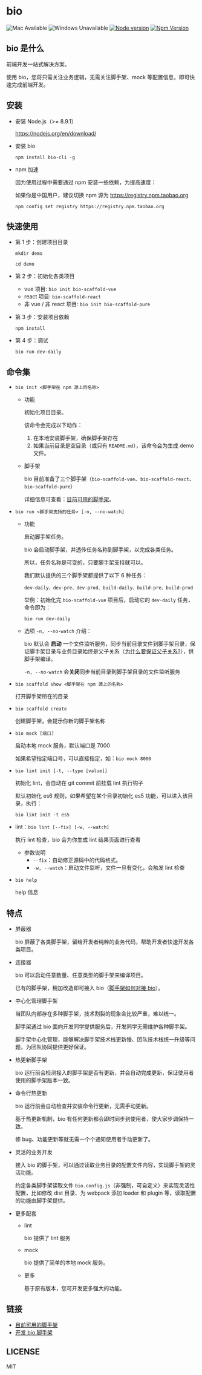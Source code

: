 # bio

![Mac Available](https://img.shields.io/badge/Mac-available-brightgreen.svg) ![Windows Unavailable](https://img.shields.io/badge/Windows-unavailable-red.svg) [![Node version](https://img.shields.io/badge/node-%3E%3D%208.9.1-brightgreen.svg)](http://nodejs.org/) [![Npm Version](https://img.shields.io/badge/npm-%3E%3D%205.5.1-brightgreen.svg)](https://www.npmjs.com/)

## bio 是什么

前端开发一站式解决方案。

使用 bio，您将只需关注业务逻辑，无需关注脚手架、mock 等配置信息，即可快速完成前端开发。

## 安装

+   安装 Node.js（>= 8.9.1）

    https://nodejs.org/en/download/

+   安装 bio

    ```
    npm install bio-cli -g
    ```

+   npm 加速

    因为使用过程中需要通过 npm 安装一些依赖，为提高速度：

    如果你是中国用户，建议切换 npm 源为 https://registry.npm.taobao.org
    
    ```
    npm config set registry https://registry.npm.taobao.org
    ```
    
## 快速使用

+   第 1 步：创建项目目录

    `mkdir demo`

    `cd demo`
    
+   第 2 步：初始化各类项目
    
    +   vue 项目: `bio init bio-scaffold-vue`
    +   react 项目: `bio-scaffold-react`
    +   非 vue / 非 react 项目:  `bio init bio-scaffold-pure`

+   第 3 步：安装项目依赖

    ```
    npm install
    ```
    
+   第 4 步：调试
    
    ```
    bio run dev-daily
    ```

## 命令集

+   `bio init <脚手架在 npm 源上的名称>`

    +   功能

        初始化项目目录。

        该命令会完成以下动作：

        1. 在本地安装脚手架，确保脚手架存在
        2. 如果当前目录是空目录（或只有 `README.md`），该命令会为生成 demo 文件。

    +   脚手架
    
        bio 目前准备了三个脚手架（`bio-scaffold-vue`、`bio-scaffold-react`、`bio-scaffold-pure`）

        详细信息可查看：[目前可用的脚手架](./docs/cn/目前bio可用的脚手架.md)。

+   `bio run <脚手架支持的任务> [-n, --no-watch]`

    +   功能

        启动脚手架任务。

        bio 会启动脚手架，并透传任务名称到脚手架，以完成各类任务。

        所以，任务名称是可变的，只要脚手架支持就可以。

        我们默认提供的三个脚手架都提供了以下 6 种任务：
        
        ```
        dev-daily、dev-pre、dev-prod、build-daily、build-pre、build-prod
        ```

        举例：初始化完 `bio-scaffold-vue` 项目后，启动它的 `dev-daily` 任务，命令即为：

        ```
        bio run dev-daily
        ```

    +   选项 `-n, --no-watch` 介绍：

        bio 默认会 **启动** 一个文件监听服务，同步当前目录文件到脚手架目录，保证脚手架目录与业务目录始终是父子关系（[为什么要保证父子关系?](https://github.com/hoperyy/deep-webpack/issues/8)），供脚手架编译。

        `-n, --no-watch` 会**关闭**同步当前目录到脚手架目录的文件监听服务

+   `bio scaffold show <脚手架在 npm 源上的名称>`

    打开脚手架所在的目录

+   `bio scaffold create`

    创建脚手架，会提示你新的脚手架名称
    
+   `bio mock [端口]`

    启动本地 mock 服务，默认端口是 7000

    如果希望指定端口号，可以直接指定，如：`bio mock 8000`

+   `bio lint init [-t, --type [value]]`

    初始化 lint，会自动在 git commit 前挂载 lint 执行钩子

    默认初始化 es6 规则，如果希望在某个目录初始化 es5 功能，可以进入该目录，执行：

    ```
    bio lint init -t es5
    ```

+   lint：`bio lint [--fix] [-w, --watch]`

    执行 lint 检查，bio 会为你生成 lint 结果页面进行查看

    +   参数说明
        +   `--fix`：自动修正源码中的代码格式。
        +   `-w, --watch`：启动文件监听，文件一旦有变化，会触发 lint 检查

+   `bio help`

    help 信息

## 特点

+   屏蔽器

    bio 屏蔽了各类脚手架，留给开发者纯粹的业务代码，帮助开发者快速开发各类项目。
    
+   连接器

    bio 可以启动任意数量、任意类型的脚手架来编译项目。
    
    已有的脚手架，稍加改造即可接入 bio（[脚手架如何对接 bio](./docs/cn/开发bio脚手架.md)）。

+   中心化管理脚手架

    当团队内部存在多种脚手架，技术割裂的现象会比较严重，难以统一。
    
    脚手架通过 bio 面向开发同学提供服务后，开发同学无需维护各种脚手架。

    脚手架中心化管理，能够解决脚手架技术栈更新慢、团队技术栈统一升级等问题，为团队协同提供更好保证。
    
+   热更新脚手架
    
    bio 运行前会检测接入的脚手架是否有更新，并会自动完成更新，保证使用者使用的脚手架版本一致。
    
+   命令行热更新

    bio 运行前会自动检查并安装命令行更新，无需手动更新。

    基于热更新机制，bio 有任何更新都会即时同步到使用者，使大家步调保持一致。

    修 bug、功能更新等就无需一个个通知使用者手动更新了。

+   灵活的业务开发

    接入 bio 的脚手架，可以通过读取业务目录的配置文件内容，实现脚手架的灵活功能。

    约定各类脚手架读取文件 `bio.config.js`（非强制，可自定义）来实现灵活性配置，比如修改 dist 目录、为 webpack 添加 loader 和 plugin 等，读取配置的功能由脚手架提供。

+   更多配套

    +   lint

        bio 提供了 lint 服务

    +   mock

        bio 提供了简单的本地 mock 服务。

    +   更多

        基于原有版本，您可开发更多强大的功能。
    
## 链接

+   [目前可用的脚手架](./docs/cn/目前bio可用的脚手架.md)
+   [开发 bio 脚手架](./docs/cn/开发bio脚手架.md)

## LICENSE

MIT

